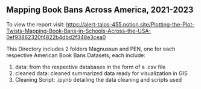 ## Mapping Book Bans Across America, 2021-2023

To view the report visit: https://alert-talos-455.notion.site/Plotting-the-Plot-Twists-Mapping-Book-Bans-in-Schools-Across-the-USA-0ef93862320f4822b4dbd2f348e3cea0


This Directory includes 2 folders Magnussun and PEN, one for each respective American Book Bans Datasets, each include: 
1. data: from the respective databases in the form of a .csv file
2. cleaned data: cleaned summarized data ready for visualization in GIS
3. Cleaning Script: .ipynb detailing the data cleaning and scripts used 
